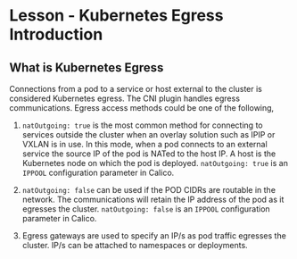 # Lesson -  Kubernetes Egress Introduction

## What is Kubernetes Egress

Connections from a pod to a service or host external to the cluster is considered Kubernetes egress. The CNI plugin handles egress communications. Egress access methods could be one of the following,

01. `natOutgoing: true` is the most common method for connecting to services outside the cluster when an overlay solution such as IPIP or VXLAN is in use. In this mode, when a pod connects to an external service the source IP of the pod is NATed to the host IP. A host is the Kubernetes node on which the pod is deployed. `natOutgoing: true` is an `IPPOOL` configuration parameter in Calico. 

02. `natOutgoing: false` can be used if the POD CIDRs are routable in the network. The communications will retain the IP address of the pod as it egresses the cluster. `natOutgoing: false` is an `IPPOOL` configuration parameter in Calico. 

03. Egress gateways are used to specify an IP/s as pod traffic egresses the cluster. IP/s can be attached to namespaces or deployments. 

